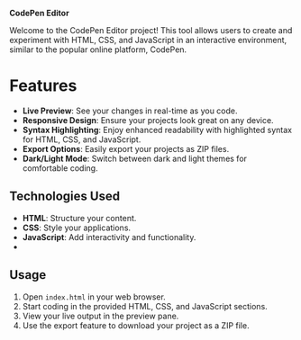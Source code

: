 **CodePen Editor**

Welcome to the CodePen Editor project! This tool allows users to create and experiment with HTML, CSS, and JavaScript in an interactive environment, similar to the popular online platform, CodePen. 
# Features

- **Live Preview**: See your changes in real-time as you code.
- **Responsive Design**: Ensure your projects look great on any device.
- **Syntax Highlighting**: Enjoy enhanced readability with highlighted syntax for HTML, CSS, and JavaScript.
- **Export Options**: Easily export your projects as ZIP files.
- **Dark/Light Mode**: Switch between dark and light themes for comfortable coding.

## Technologies Used

- **HTML**: Structure your content.
- **CSS**: Style your applications.
- **JavaScript**: Add interactivity and functionality.
- 
## Usage

1. Open `index.html` in your web browser.
2. Start coding in the provided HTML, CSS, and JavaScript sections.
3. View your live output in the preview pane.
4. Use the export feature to download your project as a ZIP file.
